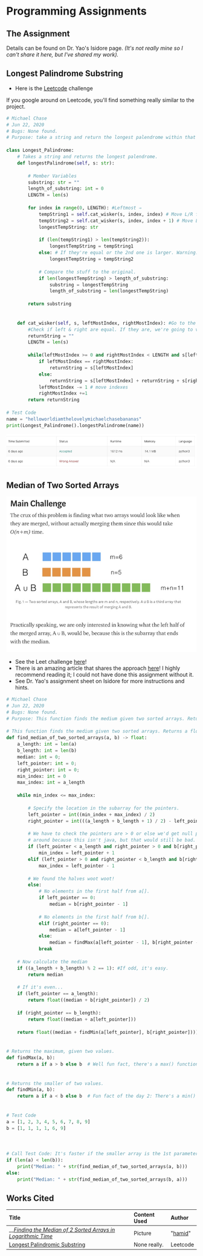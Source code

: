 # Programming Assignments

## The Assignment

Details can be found on Dr. Yao's Isidore page. _\(It's not really mine so I can't share it here, but I've shared my work\)._

## Longest Palindrome Substring

* Here is the [Leetcode](https://leetcode.com/problems/longest-palindromic-substring/submissions/) challenge

If you google around on Leetcode, you'll find something really similar to the project. 

```python
# Michael Chase
# Jun 22, 2020
# Bugs: None found.
# Purpose: take a string and return the longest palendrome within that string.

class Longest_Palindrome:
    # Takes a string and returns the longest palendrome.
    def longestPalindrome(self, s: str):

        # Member Variables
        substring: str = ""
        length_of_substring: int = 0
        LENGTH = len(s)

        for index in range(0, LENGTH): #Leftmost ⇒
            tempString1 = self.cat_wisker(s, index, index) # Move L/R from just one index
            tempString2 = self.cat_wisker(s, index, index + 1) # Move L/R from both indexes
            longestTempString: str

            if (len(tempString1) > len(tempString2)):
                longestTempString = tempString1
            else: # If they're equal or the 2nd one is larger. Warning: Just picks one...
                longestTempString = tempString2

            # Compare the stuff to the original.
            if len(longestTempString) > length_of_substring:
                substring = longestTempString
                length_of_substring = len(longestTempString)

        return substring


    def cat_wisker(self, s, leftMostIndex, rightMostIndex): #Go to the middle center of the substring and work outwards.
        #Check if left & right are equal. If they are, we're going to view the left/right.
        returnString = ""
        LENGTH = len(s)

        while(leftMostIndex >= 0 and rightMostIndex < LENGTH and s[leftMostIndex] is s[rightMostIndex]):
            if leftMostIndex == rightMostIndex:
                returnString = s[leftMostIndex]
            else:
                returnString = s[leftMostIndex] + returnString + s[rightMostIndex] # mostLeft + existing + mostRight
            leftMostIndex -= 1 # move indexes
            rightMostIndex +=1
        return returnString

# Test Code
name = "helloworldiamthelovelymichaelchasebananas"
print(Longest_Palindrome().longestPalindrome(name))
```

![Stats for my submission.](../../.gitbook/assets/image%20%2829%29.png)

## Median of Two Sorted Arrays

![](../../.gitbook/assets/image%20%2831%29.png)

* See the Leet challenge [here](https://leetcode.com/problems/median-of-two-sorted-arrays/)!
* There is an amazing article that shares the approach [here](https://medium.com/@hazemu/finding-the-median-of-2-sorted-arrays-in-logarithmic-time-1d3f2ecbeb46)! I highly recommend reading it; I could not have done this assignment without it. 
* See Dr. Yao's assignment sheet on Isidore for more instructions and hints.

```python
# Michael Chase
# Jun 22, 2020
# Bugs: None found.
# Purpose: This function finds the medium given two sorted arrays. Returns a float.

# This function finds the medium given two sorted arrays. Returns a float.
def find_median_of_two_sorted_arrays(a, b) -> float:
    a_length: int = len(a)
    b_length: int = len(b)
    median: int = 0;
    left_pointer: int = 0;
    right_pointer: int = 0;
    min_index: int = 0
    max_index: int = a_length

    while min_index <= max_index:

        # Specify the location in the subarray for the pointers.
        left_pointer = int((min_index + max_index) / 2)
        right_pointer = int(((a_length + b_length + 1) / 2) - left_pointer)

        # We have to check the pointers are > 0 or else we'd get null pointers... or actually it'd wrap
        # around because this isn't java, but that would still be bad. Avoid checking empty sets.
        if (left_pointer < a_length and right_pointer > 0 and b[right_pointer - 1] > a[left_pointer]):
            min_index = left_pointer + 1
        elif (left_pointer > 0 and right_pointer < b_length and b[right_pointer] < a[left_pointer - 1]):
            max_index = left_pointer - 1

        # We found the halves woot woot!
        else:
            # No elements in the first half from a[].
            if left_pointer == 0:
                median = b[right_pointer - 1]

            # No elements in the first half from b[].
            elif (right_pointer == 0):
                median = a[left_pointer - 1]
            else:
                median = findMax(a[left_pointer - 1], b[right_pointer - 1])
            break

    # Now calculate the median
    if ((a_length + b_length) % 2 == 1): #If odd, it's easy.
        return median

    # If it's even...
    if (left_pointer == a_length):
        return float((median + b[right_pointer]) / 2)

    if (right_pointer == b_length):
        return float((median + a[left_pointer]))

    return float((median + findMin(a[left_pointer], b[right_pointer])))


# Returns the maximum, given two values.
def findMax(a, b):
    return a if a > b else b  # Well fun fact, there's a max() function that just returns two values. Oops.


# Returns the smaller of two values.
def findMin(a, b):
    return a if a < b else b  # Fun fact of the day 2: There's a min() function. Oops #2.


# Test Code
a = [1, 2, 3, 4, 5, 6, 7, 8, 9]
b = [1, 1, 1, 1, 6, 9]



# Call Test Code: It's faster if the smaller array is the 1st parameter.
if (len(a) < len(b)):
    print("Median: " + str(find_median_of_two_sorted_arrays(a, b)))
else:
    print("Median: " + str(find_median_of_two_sorted_arrays(b, a)))

```

## Works Cited

| Title | Content Used | Author |
| :--- | :--- | :--- |
| \_\_[_Finding the Median of 2 Sorted Arrays in Logarithmic Time_](https://medium.com/@hazemu/finding-the-median-of-2-sorted-arrays-in-logarithmic-time-1d3f2ecbeb46) | Picture | "[hamid](https://medium.com/@hazemu?source=post_page-----1d3f2ecbeb46----------------------)" |
| [Longest Palindromic Substring](https://leetcode.com/problems/longest-palindromic-substring/submissions/) | None really. | Leetcode |



